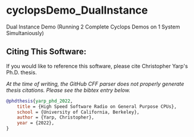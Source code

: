 # cyclopsDemo_DualInstance
Dual Instance Demo (Running 2 Complete Cyclops Demos on 1 System Simultaniously)

## Citing This Software:
If you would like to reference this software, please cite Christopher Yarp's Ph.D. thesis.

*At the time of writing, the GitHub CFF parser does not properly generate thesis citations.  Please see the bibtex entry below.*

```bibtex
@phdthesis{yarp_phd_2022,
	title = {High Speed Software Radio on General Purpose CPUs},
	school = {University of California, Berkeley},
	author = {Yarp, Christopher},
	year = {2022},
}
```
